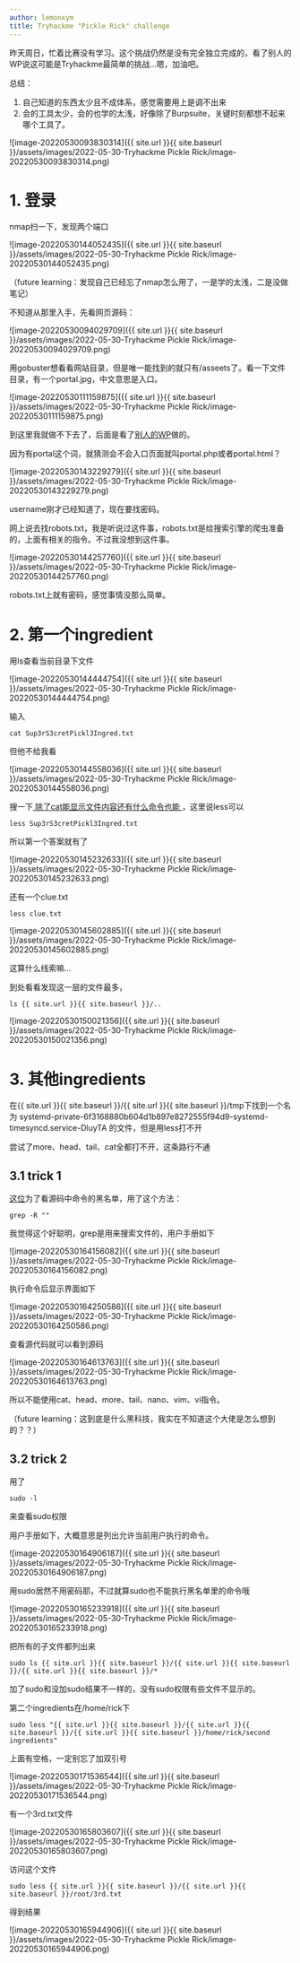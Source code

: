 ```yaml
---
author: lemonxym
title: Tryhackme "Pickle Rick" challenge
---
```




昨天周日，忙着比赛没有学习。这个挑战仍然是没有完全独立完成的，看了别人的WP说这可能是Tryhackme最简单的挑战...嗯，加油吧。

总结：

1. 自己知道的东西太少且不成体系，感觉需要用上是调不出来
2. 会的工具太少，会的也学的太浅，好像除了Burpsuite，关键时刻都想不起来哪个工具了。

![image-20220530093830314]({{ site.url }}{{ site.baseurl }}/assets/images/2022-05-30-Tryhackme Pickle Rick/image-20220530093830314.png)

# 1. 登录

nmap扫一下，发现两个端口

![image-20220530144052435]({{ site.url }}{{ site.baseurl }}/assets/images/2022-05-30-Tryhackme Pickle Rick/image-20220530144052435.png)

（future learning：发现自己已经忘了nmap怎么用了，一是学的太浅，二是没做笔记）

不知道从那里入手，先看网页源码：

![image-20220530094029709]({{ site.url }}{{ site.baseurl }}/assets/images/2022-05-30-Tryhackme Pickle Rick/image-20220530094029709.png)

用gobuster想看看网站目录，但是唯一能找到的就只有/asseets了。看一下文件目录，有一个portal.jpg，中文意思是入口。

![image-20220530111159875]({{ site.url }}{{ site.baseurl }}/assets/images/2022-05-30-Tryhackme Pickle Rick/image-20220530111159875.png)

到这里我就做不下去了，后面是看了[别人的WP](https://whokilleddb.medium.com/tryhackme-pickle-rick-walkthrough-2c33bf07c77b)做的。

因为有portal这个词，就猜测会不会入口页面就叫portal.php或者portal.html？

![image-20220530143229279]({{ site.url }}{{ site.baseurl }}/assets/images/2022-05-30-Tryhackme Pickle Rick/image-20220530143229279.png)

username刚才已经知道了，现在要找密码。

网上说去找robots.txt，我是听说过这件事，robots.txt是给搜索引擎的爬虫准备的，上面有相关的指令。不过我没想到这件事。

![image-20220530144257760]({{ site.url }}{{ site.baseurl }}/assets/images/2022-05-30-Tryhackme Pickle Rick/image-20220530144257760.png)

robots.txt上就有密码，感觉事情没那么简单。

# 2. 第一个ingredient

用ls查看当前目录下文件

![image-20220530144444754]({{ site.url }}{{ site.baseurl }}/assets/images/2022-05-30-Tryhackme Pickle Rick/image-20220530144444754.png)

输入

```
cat Sup3rS3cretPickl3Ingred.txt
```

但他不给我看

![image-20220530144558036]({{ site.url }}{{ site.baseurl }}/assets/images/2022-05-30-Tryhackme Pickle Rick/image-20220530144558036.png)

搜一下[ 除了cat能显示文件内容还有什么命令也能 ](https://unix.stackexchange.com/questions/86321/how-can-i-display-the-contents-of-a-text-file-on-the-command-line)，这里说less可以

```
less Sup3rS3cretPickl3Ingred.txt
```

所以第一个答案就有了

![image-20220530145232633]({{ site.url }}{{ site.baseurl }}/assets/images/2022-05-30-Tryhackme Pickle Rick/image-20220530145232633.png)



还有一个clue.txt

```
less clue.txt
```

![image-20220530145602885]({{ site.url }}{{ site.baseurl }}/assets/images/2022-05-30-Tryhackme Pickle Rick/image-20220530145602885.png)

这算什么线索嘛...



到处看看发现这一层的文件最多，

```
ls {{ site.url }}{{ site.baseurl }}/..
```

![image-20220530150021356]({{ site.url }}{{ site.baseurl }}/assets/images/2022-05-30-Tryhackme Pickle Rick/image-20220530150021356.png)

# 3. 其他ingredients

在{{ site.url }}{{ site.baseurl }}/{{ site.url }}{{ site.baseurl }}/tmp下找到一个名为 systemd-private-6f3168880b604d1b897e8272555f94d9-systemd-timesyncd.service-DluyTA 的文件，但是用less打不开

尝试了more、head、tail、cat全都打不开，这条路行不通



## 3.1 trick 1

[这位](https://whokilleddb.medium.com/tryhackme-pickle-rick-walkthrough-2c33bf07c77b)为了看源码中命令的黑名单，用了这个方法：

```
grep -R ""
```

我觉得这个好聪明，grep是用来搜索文件的，用户手册如下

![image-20220530164156082]({{ site.url }}{{ site.baseurl }}/assets/images/2022-05-30-Tryhackme Pickle Rick/image-20220530164156082.png)

执行命令后显示界面如下

![image-20220530164250586]({{ site.url }}{{ site.baseurl }}/assets/images/2022-05-30-Tryhackme Pickle Rick/image-20220530164250586.png)

查看源代码就可以看到源码

![image-20220530164613763]({{ site.url }}{{ site.baseurl }}/assets/images/2022-05-30-Tryhackme Pickle Rick/image-20220530164613763.png)

所以不能使用cat、head、more、tail、nano、vim、vi指令。

（future learning：这到底是什么黑科技，我实在不知道这个大佬是怎么想到的？？）

## 3.2 trick 2

用了

```
sudo -l
```

来查看sudo权限

用户手册如下，大概意思是列出允许当前用户执行的命令。

![image-20220530164906187]({{ site.url }}{{ site.baseurl }}/assets/images/2022-05-30-Tryhackme Pickle Rick/image-20220530164906187.png)

用sudo居然不用密码耶，不过就算sudo也不能执行黑名单里的命令哦

![image-20220530165233918]({{ site.url }}{{ site.baseurl }}/assets/images/2022-05-30-Tryhackme Pickle Rick/image-20220530165233918.png)



把所有的子文件都列出来

```
sudo ls {{ site.url }}{{ site.baseurl }}/{{ site.url }}{{ site.baseurl }}/{{ site.url }}{{ site.baseurl }}/*
```

加了sudo和没加sudo结果不一样的，没有sudo权限有些文件不显示的。



第二个ingredients在/home/rick下

```
sudo less "{{ site.url }}{{ site.baseurl }}/{{ site.url }}{{ site.baseurl }}/{{ site.url }}{{ site.baseurl }}/home/rick/second ingredients"
```

上面有空格，一定别忘了加双引号

![image-20220530171536544]({{ site.url }}{{ site.baseurl }}/assets/images/2022-05-30-Tryhackme Pickle Rick/image-20220530171536544.png)



有一个3rd.txt文件

![image-20220530165803607]({{ site.url }}{{ site.baseurl }}/assets/images/2022-05-30-Tryhackme Pickle Rick/image-20220530165803607.png)

访问这个文件

```
sudo less {{ site.url }}{{ site.baseurl }}/{{ site.url }}{{ site.baseurl }}/root/3rd.txt
```

得到结果

![image-20220530165944906]({{ site.url }}{{ site.baseurl }}/assets/images/2022-05-30-Tryhackme Pickle Rick/image-20220530165944906.png)
